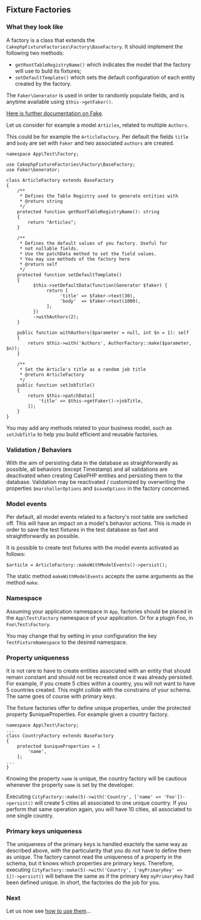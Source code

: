 ## Fixture Factories

### What they look like

A factory is a class that extends the `CakephpFixtureFactories\Factory\BaseFactory`. It should implement the following two methods:
* `getRootTableRegistryName()`  which indicates the model that the factory will use to buld its fixtures;
* `setDefaultTemplate()`  which sets the default configuration of each entity created by the factory.

The `Faker\Generator` is used in order to randomly populate fields, and is anytime available using `$this->getFaker()`.

[Here is further documentation on Fake](https://github.com/fzaninotto/Faker). 

Let us consider for example a model `Articles`, related to multiple `Authors`.

This could be for example the `ArticleFactory`. Per default the fields `title` and `body` are set with `Faker` and two associated `authors` are created.
```$xslt
namespace App\Test\Factory;

use CakephpFixtureFactories\Factory\BaseFactory;
use Faker\Generator;

class ArticleFactory extends BaseFactory
{
    /**
     * Defines the Table Registry used to generate entities with
     * @return string
     */
    protected function getRootTableRegistryName(): string
    {
        return "Articles";
    }

    /**
     * Defines the default values of you factory. Useful for
     * not nullable fields.
     * Use the patchData method to set the field values.
     * You may use methods of the factory here
     * @return self
     */
    protected function setDefaultTemplate()
    {
          $this->setDefaultData(function(Generator $faker) {
               return [
                    'title' => $faker->text(30),
                    'body'  => $faker->text(1000),
               ];
          })
          ->withAuthors(2);
    }

    public function withAuthors($parameter = null, int $n = 1): self
    {
        return $this->with('Authors', AuthorFactory::make($parameter, $n));
    }

    /**
     * Set the Article's title as a random job title     
     * @return ArticleFactory
     */
    public function setJobTitle()
    {
        return $this->patchData([
            'title' => $this->getFaker()->jobTitle,
        ]);
    }
}
```
You may add any methods related to your business model, such as `setJobTitle` to help you build efficient and reusable factories.

### Validation / Behaviors
With the aim of persisting data in the database as straighforwardly as possible, all behaviors (except Timestamp) and all validations
are deactivated when creating CakePHP entities and persisting them to the database. Validation may be reactivated / customized by overwriting
 the properties `$marshallerOptions` and `$saveOptions` in the factory concerned.
 
 ### Model events
 Per default, all model events related to a factory's root table are switched off. This will have an impact on
 a model's behavior actions.
 This is made in order to save the test fixtures in the test database as fast and straightforwardly as possible.
 
 It is possible to create test fixtures with the model events activated as follows:
 ```
$article = ArticleFactory::makeWithModelEvents()->persist();
```
 
 The static method `makeWithModelEvents` accepts the same arguments as the method `make`.
 
 ### Namespace
 
 Assuming your application namespace in `App`, factories should be placed in the `App\Test\Factory` namespace of your application.
 Or for a plugin Foo, in `Foo\Test\Factory`.
 
 You may change that by setting in your configuration the key `TestFixtureNamespace` to the desired namespace.

 ### Property uniqueness

It is not rare to have to create entities associated with an entity that should remain
constant and should not be recreated once it was already persisted. For example, if you create
5 cities within a country, you will not want to have 5 countries created. This might 
collide with the constrains of your schema. The same goes of course with primary keys.

The fixture factories offer to define unique properties, under the protected property
$uniqueProperties. For example given a country factory. 

```$xslt
namespace App\Test\Factory;
... 
class CountryFactory extends BaseFactory
{
    protected $uniqueProperties = [
        'name',
    ];
...
}
```

Knowing the property `name` is unique, the country factory
will be cautious whenever the property `name` is set by the developer.

Executing `CityFactory::make(5)->with('Country', ['name' => 'Foo'])->persist()` will create
5 cities all associated to one unique country. If you perform that same operation again,
you will have 10 cities, all associated to one single country.

### Primary keys uniqueness

The uniqueness of the primary keys is handled exactely the same way as described above,
with the particularity that you do not have to define them as unique. The factory
cannot read the uniqueness of a property in the schema, but it knows which properties
are primary keys. Therefore, executing
`CityFactory::make(5)->with('Country', ['myPrimaryKey' => 1])->persist()` will behave the
same as if the primary key `myPrimaryKey` had been defined unique. In short, the factories
do the job for you. 

### Next
 
 Let us now see [how to use them](examples.md)...
